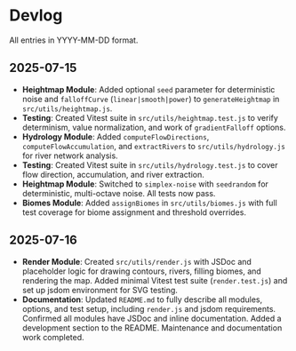 # Devlog
All entries in YYYY-MM-DD format.

## 2025-07-15
- **Heightmap Module**: Added optional `seed` parameter for deterministic noise and `falloffCurve` (`linear|smooth|power`) to `generateHeightmap` in `src/utils/heightmap.js`.
- **Testing**: Created Vitest suite in `src/utils/heightmap.test.js` to verify determinism, value normalization, and work of `gradientFalloff` options.
- **Hydrology Module**: Added `computeFlowDirections`, `computeFlowAccumulation`, and `extractRivers` to `src/utils/hydrology.js` for river network analysis.
- **Testing**: Created Vitest suite in `src/utils/hydrology.test.js` to cover flow direction, accumulation, and river extraction.
- **Heightmap Module**: Switched to `simplex-noise` with `seedrandom` for deterministic, multi-octave noise. All tests now pass.
- **Biomes Module**: Added `assignBiomes` in `src/utils/biomes.js` with full test coverage for biome assignment and threshold overrides.

## 2025-07-16
- **Render Module**: Created `src/utils/render.js` with JSDoc and placeholder logic for drawing contours, rivers, filling biomes, and rendering the map. Added minimal Vitest test suite (`render.test.js`) and set up jsdom environment for SVG testing.
- **Documentation**: Updated `README.md` to fully describe all modules, options, and test setup, including `render.js` and jsdom requirements. Confirmed all modules have JSDoc and inline documentation. Added a development section to the README. Maintenance and documentation work completed.

<!-- Add future entries here as tasks progress --> 